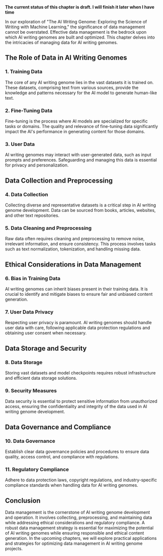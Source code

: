 **The current status of this chapter is draft. I will finish it later when I have time**

In our exploration of "The AI Writing Genome: Exploring the Science of Writing with Machine Learning," the significance of data management cannot be overstated. Effective data management is the bedrock upon which AI writing genomes are built and optimized. This chapter delves into the intricacies of managing data for AI writing genomes.

The Role of Data in AI Writing Genomes
--------------------------------------

### 1. **Training Data**

The core of any AI writing genome lies in the vast datasets it is trained on. These datasets, comprising text from various sources, provide the knowledge and patterns necessary for the AI model to generate human-like text.

### 2. **Fine-Tuning Data**

Fine-tuning is the process where AI models are specialized for specific tasks or domains. The quality and relevance of fine-tuning data significantly impact the AI's performance in generating content for those domains.

### 3. **User Data**

AI writing genomes may interact with user-generated data, such as input prompts and preferences. Safeguarding and managing this data is essential for privacy and personalization.

Data Collection and Preprocessing
---------------------------------

### 4. **Data Collection**

Collecting diverse and representative datasets is a critical step in AI writing genome development. Data can be sourced from books, articles, websites, and other text repositories.

### 5. **Data Cleaning and Preprocessing**

Raw data often requires cleaning and preprocessing to remove noise, irrelevant information, and ensure consistency. This process involves tasks such as text normalization, tokenization, and handling missing data.

Ethical Considerations in Data Management
-----------------------------------------

### 6. **Bias in Training Data**

AI writing genomes can inherit biases present in their training data. It is crucial to identify and mitigate biases to ensure fair and unbiased content generation.

### 7. **User Data Privacy**

Respecting user privacy is paramount. AI writing genomes should handle user data with care, following applicable data protection regulations and obtaining user consent when necessary.

Data Storage and Security
-------------------------

### 8. **Data Storage**

Storing vast datasets and model checkpoints requires robust infrastructure and efficient data storage solutions.

### 9. **Security Measures**

Data security is essential to protect sensitive information from unauthorized access, ensuring the confidentiality and integrity of the data used in AI writing genome development.

Data Governance and Compliance
------------------------------

### 10. **Data Governance**

Establish clear data governance policies and procedures to ensure data quality, access control, and compliance with regulations.

### 11. **Regulatory Compliance**

Adhere to data protection laws, copyright regulations, and industry-specific compliance standards when handling data for AI writing genomes.

Conclusion
----------

Data management is the cornerstone of AI writing genome development and operation. It involves collecting, preprocessing, and maintaining data while addressing ethical considerations and regulatory compliance. A robust data management strategy is essential for maximizing the potential of AI writing genomes while ensuring responsible and ethical content generation. In the upcoming chapters, we will explore practical applications and strategies for optimizing data management in AI writing genome projects.
